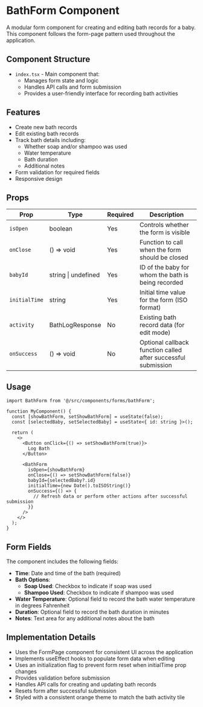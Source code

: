 # BathForm Component

A modular form component for creating and editing bath records for a baby. This component follows the form-page pattern used throughout the application.

## Component Structure

- `index.tsx` - Main component that:
  - Manages form state and logic
  - Handles API calls and form submission
  - Provides a user-friendly interface for recording bath activities

## Features

- Create new bath records
- Edit existing bath records
- Track bath details including:
  - Whether soap and/or shampoo was used
  - Water temperature
  - Bath duration
  - Additional notes
- Form validation for required fields
- Responsive design

## Props

| Prop | Type | Required | Description |
|------|------|----------|-------------|
| `isOpen` | boolean | Yes | Controls whether the form is visible |
| `onClose` | () => void | Yes | Function to call when the form should be closed |
| `babyId` | string \| undefined | Yes | ID of the baby for whom the bath is being recorded |
| `initialTime` | string | Yes | Initial time value for the form (ISO format) |
| `activity` | BathLogResponse | No | Existing bath record data (for edit mode) |
| `onSuccess` | () => void | No | Optional callback function called after successful submission |

## Usage

```tsx
import BathForm from '@/src/components/forms/bathForm';

function MyComponent() {
  const [showBathForm, setShowBathForm] = useState(false);
  const [selectedBaby, setSelectedBaby] = useState<{ id: string }>();
  
  return (
    <>
      <Button onClick={() => setShowBathForm(true)}>
        Log Bath
      </Button>
      
      <BathForm
        isOpen={showBathForm}
        onClose={() => setShowBathForm(false)}
        babyId={selectedBaby?.id}
        initialTime={new Date().toISOString()}
        onSuccess={() => {
          // Refresh data or perform other actions after successful submission
        }}
      />
    </>
  );
}
```

## Form Fields

The component includes the following fields:

- **Time**: Date and time of the bath (required)
- **Bath Options**:
  - **Soap Used**: Checkbox to indicate if soap was used
  - **Shampoo Used**: Checkbox to indicate if shampoo was used
- **Water Temperature**: Optional field to record the bath water temperature in degrees Fahrenheit
- **Duration**: Optional field to record the bath duration in minutes
- **Notes**: Text area for any additional notes about the bath

## Implementation Details

- Uses the FormPage component for consistent UI across the application
- Implements useEffect hooks to populate form data when editing
- Uses an initialization flag to prevent form reset when initialTime prop changes
- Provides validation before submission
- Handles API calls for creating and updating bath records
- Resets form after successful submission
- Styled with a consistent orange theme to match the bath activity tile

